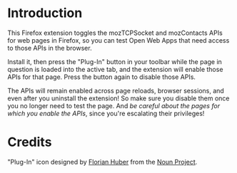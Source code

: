 Introduction
============

This Firefox extension toggles the mozTCPSocket and mozContacts APIs
for web pages in Firefox, so you can test Open Web Apps that need access
to those APIs in the browser.

Install it, then press the "Plug-In" button in your toolbar while the page
in question is loaded into the active tab, and the extension will enable
those APIs for that page.  Press the button again to disable those APIs.

The APIs will remain enabled across page reloads, browser sessions, and even
after you uninstall the extension! So make sure you disable them once you
no longer need to test the page. And *be careful about the pages for which
you enable the APIs*, since you're escalating their privileges!

Credits
=======

"Plug-In" icon designed by <a href="http://www.thenounproject.com/itshorty">Florian Huber</a> from the <a href="http://www.thenounproject.com">Noun Project</a>.
